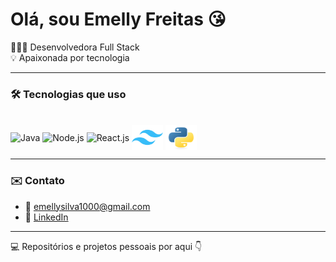 <h1 align="left">Olá, sou Emelly Freitas 😘</h1>

👩🏽‍💻 Desenvolvedora Full Stack  
💡 Apaixonada por tecnologia

---

### 🛠️ Tecnologias que uso

<div style="display: inline_block"><br>
  <img align="center" alt="Java" height="40" width="50" src="https://cdn.jsdelivr.net/gh/devicons/devicon/icons/java/java-original.svg" />
  <img align="center" alt="Node.js" height="40" width="50" src="https://cdn.jsdelivr.net/gh/devicons/devicon/icons/nodejs/nodejs-original.svg" />
  <img align="center" alt="React.js" height="40" width="50" src="https://cdn.jsdelivr.net/gh/devicons/devicon/icons/react/react-original.svg" />
  <img align="center" alt="Tailwind CSS" height="40" width="50" src="https://raw.githubusercontent.com/devicons/devicon/master/icons/tailwindcss/tailwindcss-plain.svg" />
  <img align="center" alt="Python" height="40" width="50" src="https://raw.githubusercontent.com/devicons/devicon/master/icons/python/python-original.svg" />
</div>

---

### ✉️ Contato

- 📧 emellysilva1000@gmail.com 
- 💼 [LinkedIn](www.linkedin.com/in/emellyfs)

---

<div align="left">
  💻 Repositórios e projetos pessoais por aqui 👇
</div>
